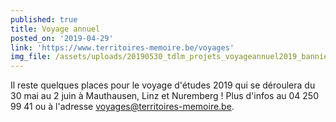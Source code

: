 ```yaml
---
published: true
title: Voyage annuel
posted_on: '2019-04-29'
link: 'https://www.territoires-memoire.be/voyages'
img_file: /assets/uploads/20190530_tdlm_projets_voyageannuel2019_banniere_site.jpg
---
```

Il reste quelques places pour le voyage d'études 2019 qui se déroulera du 30 mai au 2 juin à Mauthausen, Linz et Nuremberg ! Plus d'infos au 04 250 99 41 ou  à l'adresse voyages@territoires-memoire.be.
